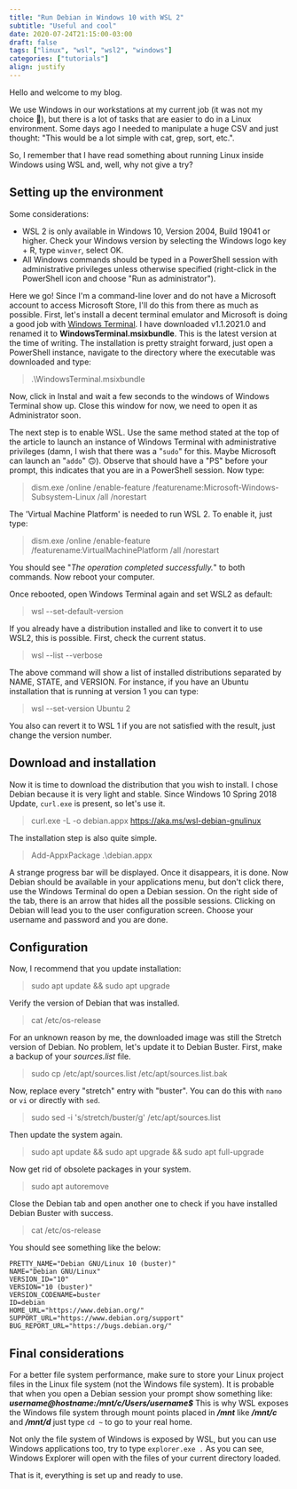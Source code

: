 ```yaml
---
title: "Run Debian in Windows 10 with WSL 2"
subtitle: "Useful and cool"
date: 2020-07-24T21:15:00-03:00
draft: false
tags: ["linux", "wsl", "wsl2", "windows"]
categories: ["tutorials"]
align: justify
---
```


Hello and welcome to my blog.

We use Windows in our workstations at my current job (it was not my choice 🙊), but there is a lot of tasks that are easier to do in a Linux environment. Some days ago I needed to manipulate a huge CSV and just thought: "This would be a lot simple with cat, grep, sort, etc.".

So, I remember that I have read something about running Linux inside Windows using WSL and, well, why not give a try?

## Setting up the environment

Some considerations:

* WSL 2 is only available in Windows 10, Version 2004, Build 19041 or higher. Check your Windows version by selecting the Windows logo key + R, type `winver`, select OK.
* All Windows commands should be typed in a PowerShell session with administrative privileges unless otherwise specified (right-click in the PowerShell icon and choose "Run as administrator").

Here we go! Since I'm a command-line lover and do not have a Microsoft account to access Microsoft Store, I'll do this from there as much as possible. First, let's install a decent terminal emulator and Microsoft is doing a good job with [Windows Terminal](https://github.com/microsoft/terminal). I have downloaded v1.1.2021.0 and renamed it to **WindowsTerminal.msixbundle**. This is the latest version at the time of writing. The installation is pretty straight forward, just open a PowerShell instance, navigate to the directory where the executable was downloaded and type:

>.\WindowsTerminal.msixbundle

Now, click in Instal and wait a few seconds to the windows of Windows Terminal show up. Close this window for now, we need to open it as Administrator soon.

The next step is to enable WSL. Use the same method stated at the top of the article to launch an instance of Windows Terminal with administrative privileges (damn, I wish that there was a "`sudo`" for this. Maybe Microsoft can launch an "`addo`" 🙃). Observe that should have a "PS" before your prompt, this indicates that you are in a PowerShell session. Now type:

>dism.exe /online /enable-feature /featurename:Microsoft-Windows-Subsystem-Linux /all /norestart

The 'Virtual Machine Platform' is needed to run WSL 2. To enable it, just type:
>dism.exe /online /enable-feature /featurename:VirtualMachinePlatform /all /norestart

You should see "_The operation completed successfully._" to both commands. Now reboot your computer.

Once rebooted, open Windows Terminal again and set WSL2 as default:

>wsl -\-set-default-version

If you already have a distribution installed and like to convert it to use WSL2, this is possible. First, check the current status.

> wsl -\-list -\-verbose

The above command will show a list of installed distributions separated by NAME, STATE, and VERSION. For instance, if you have an Ubuntu installation that is running at version 1 you can type:

> wsl -\-set-version Ubuntu 2

You also can revert it to WSL 1 if you are not satisfied with the result, just change the version number.

## Download and installation

Now it is time to download the distribution that you wish to install. I chose Debian because it is very light and stable. Since Windows 10 Spring 2018 Update, `curl.exe` is present, so let's use it.

>curl.exe -L -o debian.appx <https://aka.ms/wsl-debian-gnulinux>

The installation step is also quite simple.

>Add-AppxPackage .\debian.appx

A strange progress bar will be displayed. Once it disappears, it is done. Now Debian should be available in your applications menu, but don't click there, use the Windows Terminal do open a Debian session. On the right side of the tab, there is an arrow that hides all the possible sessions.
Clicking on Debian will lead you to the user configuration screen. Choose your username and password and you are done.

## Configuration

Now, I recommend that you update installation:

>sudo apt update && sudo apt upgrade

Verify the version of Debian that was installed.

>cat /etc/os-release

For an unknown reason by me, the downloaded image was still the Stretch version of Debian. No problem, let's update it to Debian Buster. First, make a backup of your _sources.list_ file.

>sudo cp /etc/apt/sources.list /etc/apt/sources.list.bak

Now, replace every "stretch" entry with "buster". You can do this with `nano` or `vi` or directly with `sed`.

>sudo sed -i 's/stretch/buster/g' /etc/apt/sources.list

Then update the system again.

>sudo apt update && sudo apt upgrade && sudo apt full-upgrade

Now get rid of obsolete packages in your system.

>sudo apt autoremove

Close the Debian tab and open another one to check if you have installed Debian Buster with success.

>cat /etc/os-release

You should see something like the below:

```
PRETTY_NAME="Debian GNU/Linux 10 (buster)"
NAME="Debian GNU/Linux"
VERSION_ID="10"
VERSION="10 (buster)"
VERSION_CODENAME=buster
ID=debian
HOME_URL="https://www.debian.org/"
SUPPORT_URL="https://www.debian.org/support"
BUG_REPORT_URL="https://bugs.debian.org/"
```

## Final considerations

For a better file system performance, make sure to store your Linux project files in the Linux file system (not the Windows file system).
It is probable that when you open a Debian session your prompt show something like: **_username@hostname:/mnt/c/Users/username$_** This is why WSL exposes the Windows file system through mount points placed in **_/mnt_** like **_/mnt/c_** and **_/mnt/d_** just type `cd ~` to go to your real home.

Not only the file system of Windows is exposed by WSL, but you can use Windows applications too, try to type `explorer.exe .` As you can see, Windows Explorer will open with the files of your current directory loaded.

That is it, everything is set up and ready to use.
